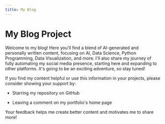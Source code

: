 ```yaml
---
title: My Blog
---
```



# My Blog Project

Welcome to my blog! Here you'll find a blend of AI-generated and personally written content, focusing on AI, Data Science, Python Programming, Data Visualization, and more. I'll also share my journey of fully automating my social media presence, starting here and expanding to other platforms. It's going to be an exciting adventure, so stay tuned! 


If you find my content helpful or use this information in your projects, please consider showing your support by:

- Starring my repository on GitHub

- Leaving a comment on my portfolio's home page

Your feedback helps me create better content and motivates me to share more!

<!-- blog_post_list -->


